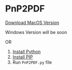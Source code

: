 # PnP2PDF

[Download MacOS Version](https://drive.google.com/drive/folders/1fADjKJbXosjtHfRhAyEQ-Opt4FbnRdQ7?usp=sharing)

Windows Version will be soon

OR

1. [Install Python](https://www.python.org/downloads/)
2. [Install PIP](https://pip.pypa.io/en/stable/installation/)
3. Run `PnP2PDF.py` file
